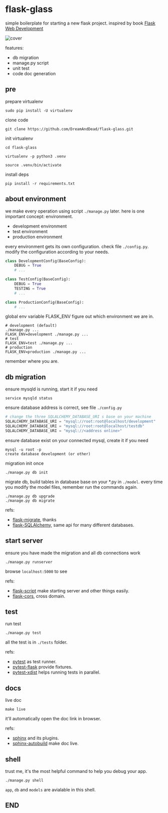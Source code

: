 # flask-glass
simple boilerplate for starting a new flask project. inspired by book [Flask Web
Development][book]

![cover][book cover]

features:
- db migration
- manage.py script
- unit test
- code doc generation

## pre

prepare virtualenv

    sudo pip install -U virtualenv

clone code

    git clone https://github.com/DreamAndDead/flask-glass.git

init virtualenv

    cd flask-glass

    virtualenv -p python3 .venv

    source .venv/bin/activate

install deps

    pip install -r requirements.txt

## about environment

we make every operation using script `./manage.py` later. here is one important
concept: environment.

- development environment
- test environment
- production environment

every environment gets its own configuration. check file `./config.py`.
modify the configuration according to your needs.

```python
class DevelopmentConfig(BaseConfig):
    DEBUG = True
    # ...

class TestConfig(BaseConfig):
    DEBUG = True
    TESTING = True
    # ...

class ProductionConfig(BaseConfig):
    # ...
```

global env variable FLASK_ENV figure out which environment we are in.

    # development (default)
    ./manage.py ...
    FLASK_ENV=development ./manage.py ...
    # test
    FLASK_ENV=test ./manage.py ...
    # production
    FLASK_ENV=production ./manage.py ...

remember where you are.

## db migration

ensure mysqld is running, start it if you need

    service mysqld status

ensure database address is correct, see file `./config.py`

```python
# change the three SQLALCHEMY_DATABASE_URI s base on your machine
SQLALCHEMY_DATABASE_URI = "mysql://root:root@localhost/development"
SQLALCHEMY_DATABASE_URI = "mysql://root:root@localhost/testdb"
SQLALCHEMY_DATABASE_URI = "mysql://<address online>"
```

ensure database exist on your connected mysql, create it if you need

    mysql -u root -p
    create database development (or other)

migration init once

    ./manage.py db init

migrate db, build tables in database base on your *.py in  `./model`. every time
you modify the model files, remember run the commands again.

    ./manage.py db upgrade
    ./manage.py db migrate

refs:
- [flask-migrate][flask migrate], thanks
- [flask-SQLAlchemy][flask SQLAlchemy], same api for many different databases.

## start server

ensure you have made the migration and all db connections work

    ./manage.py runserver

browse `localhost:5000` to see

refs:
- [flask-script][flask script] make starting server and other things easily.
- [flask-cors][flask cors], cross domain.

## test

run test

    ./manage.py test

all the test is in `./tests` folder.

refs:
- [pytest][pytest] as test runner.
- [pytest-flask][pytest flask] provide fixtures.
- [pytest-xdist][pytest xdist] helps running tests in parallel.

## docs

live doc

    make live

it'll automatically open the doc link in browser.

refs:
- [sphinx][sphinx] and its plugins.
- [sphinx-autobuild][sphinx autobuild] make doc live.

## shell

trust me, it's the most helpful command to help you debug your app.

    ./manage.py shell

`app`, `db` and `models` are avialable in this shell.

## END
[flask migrate]: https://flask-migrate.readthedocs.io/en/latest/
[flask script]: https://flask-script.readthedocs.io/en/latest/
[flask SQLAlchemy]: http://flask-sqlalchemy.pocoo.org/2.1/
[flask cors]: https://flask-cors.readthedocs.io/en/latest/

[pytest]: https://doc.pytest.org/
[pytest flask]: http://pytest-flask.readthedocs.io/en/latest/
[pytest xdist]: https://pypi.python.org/pypi/pytest-xdist

[sphinx]: http://www.sphinx-doc.org/en/stable/
[sphinx autobuild]: https://pypi.python.org/pypi/sphinx-autobuild

[book]: http://shop.oreilly.com/product/0636920031116.do
[book cover]: https://covers.oreillystatic.com/images/0636920031116/lrg.jpg
